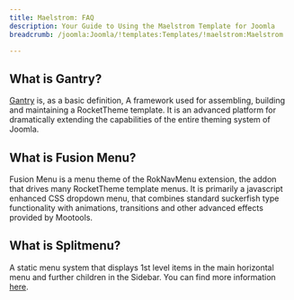 ```yaml
---
title: Maelstrom: FAQ
description: Your Guide to Using the Maelstrom Template for Joomla
breadcrumb: /joomla:Joomla/!templates:Templates/!maelstrom:Maelstrom

---
```


What is Gantry?
-----
[Gantry][gantry] is, as a basic definition, A framework used for assembling, building and maintaining a RocketTheme template. It is an advanced platform for dramatically extending the capabilities of the entire theming system of Joomla.

What is Fusion Menu?
-----
Fusion Menu is a menu theme of the RokNavMenu extension, the addon that drives many RocketTheme template menus. It is primarily a javascript enhanced CSS dropdown menu, that combines standard suckerfish type functionality with animations, transitions and other advanced effects provided by Mootools.

What is Splitmenu?
-----
A static menu system that displays 1st level items in the main horizontal menu and further children in the Sidebar. You can find more information [here][splitmenu].

[gantry]: http://gantry-framework.org/
[features]: http://demo.rockettheme.com/joomla-Templates/maelstrom/features
[font]: http://www.fontsquirrel.com/fonts/ubuntu
[forum]: http://www.rockettheme.com/forum/joomla-template-maelstrom/
[dropdown]: http://demo.rockettheme.com/joomla-Templates/maelstrom/features/menu-options
[splitmenu]: http://demo.rockettheme.com/joomla-Templates/maelstrom/features/menu-options
[extensions]: http://demo.rockettheme.com/joomla-Templates/maelstrom/features/extensions
